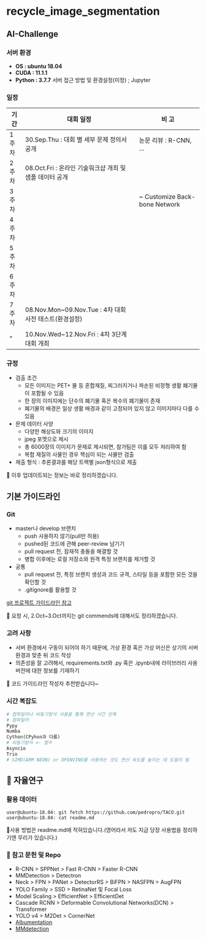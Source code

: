 # recycle_image_segmentation

## AI-Challenge
### 서버 환경
* **OS : ubuntu 18.04**
* **CUDA : 11.1.1**
* **Python : 3.7.7**
서버 접근 방법 및 환경설정(미정) ; Jupyter

### 일정
| 기간 | 대회 일정 | 비 고 |
|---------|---------|-|
| 1주차 |30.Sep.Thu : 대회 별 세부 문제 정의서 공개 | 논문 리뷰 : R-CNN, ... |
| 2주차 |08.Oct.Fri : 온라인 기술워크샵 개최 및 샘플 데이터 공개 | |
| 3주차 | | ~ Customize Back-bone Network |
| 4주차 | | |
| 5주차 | | |
| 6주차 | | |
| 7주차 |08.Nov.Mon~09.Nov.Tue : 4차 대회 사전 테스트(환경설정) | |
| " |10.Nov.Wed~12.Nov.Fri : 4차 3단계 대회 개최 | |

### 규정
* 검출 조건
  * 모든 이미지는 PET+ 물 등 혼합재질, 찌그러지거나 파손된 비정형 생활 폐기물이 포함될 수 있음
  * 한 장의 이미지에는 단수의 폐기물 혹은 복수의 폐기물이 존재
  * 폐기물의 배경은 일상 생활 배경과 같이 고정되어 있지 않고 이미지마다 다를 수 있음
* 문제 데이터 사양
  * 다양한 해상도와 크기의 이미지
  * jpeg 포멧으로 제시
  * 총 6000장의 이미지가 문제로 제시되면, 참가팀은 이를 모두 처리하여 함
  * 복합 재질의 사물인 경우 핵심이 되는 사물만 검출
* 제출 형식 : 추론결과를 해당 트랙별 json형식으로 제출

📝 이후 업데이트되는 정보는 바로 정리하겠습니다.


## 기본 가이드라인
### Git
* master나 develop 브랜치
  * push 사용하지 않기(pull만 허용)
  * pushed된 코드에 관해 peer-review 남기기
  * pull request 전, 잠재적 충돌을 해결할 것
  * 병합 이후에는 로컬 저장소와 원격 특정 브랜치를 제거할 것
* 공통
  * pull request 전, 특정 브랜치 생성과 코드 규격, 스타일 등을 포함한 모든 것을 확인할 것
  * .gitignore를 활용할 것

[git 프로젝트 가이드라인 참고](https://github.com/elsewhencode/project-guidelines)

📝 요청 시, 2.Oct~3.Oct까지는 git commends에 대해서도 정리하겠습니다.

### 고려 사항
* 서버 환경에서 구동이 되어야 하기 때문에, 가상 환경 혹은 가상 머신은 상기의 서버 환경과 맞춘 뒤 코드 작성
* 의존성을 잘 고려해서, requirements.txt와 .py 혹은 .ipynb내에 라이브러리 사용 버전에 대한 정보를 기재하기

📝 코드 가이드라인 작성자 추천받습니다~

### 시간 복잡도
```python
# 컴파일러나 비동기방식 사용을 통해 연산 시간 단축
# 컴파일러
Pypy
Numba
Cython(CPyhon과 다름)
# 비동기방식 <- 함수
Asyncio
Trio
# SIMD(ARM NEON) or OPENVINO를 사용하는 것도 연산 속도를 높이는 데 도움이 됨
```

## 🥼 자율연구
### 활용 데이터
```console
user@ubuntu-18.04: git fetch https://github.com/pedropro/TACO.git
user@ubuntu-18.04: cat readme.md
```

📝사용 방법은 readme.md에 적혀있습니다.(영어라서 저도 지금 당장 사용법을 정리하기엔 무리가 있습니다.)

### 🚅 참고 문헌 및 Repo
* R-CNN > SPPNet > Fast R-CNN > Faster R-CNN
* MMDetection > Detectron
* Neck > FPN > PANet > DetectorRS > BiFPN > NASFPN > AugFPN
* YOLO Family > SSD > RetinaNet 및 Focal Loss
* Model Scaling > EfficientNet > EfficientDet
* Cascade RCNN > Deformable Convolutional Networks(DCN) > Transformer
* YOLO v4 > M2Det > CornerNet
* [Albumentation](https://github.com/albumentations-team/albumentations)
* [MMdetection](https://github.com/open-mmlab/mmdetection)
